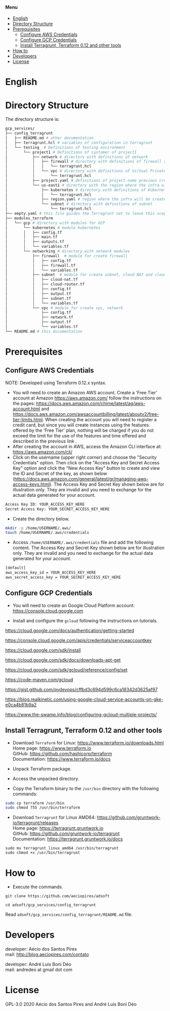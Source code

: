 #### Menu

<!-- TOC -->

- [English](#english)
- [Directory Structure](#directory-structure)
- [Prerequisites](#prerequisites)
  - [Configure AWS Credentials](#configure-aws-credentials)
  - [Configure GCP Credentials](#configure-gcp-credentials)
  - [Install Terragrunt, Terraform 0.12 and other tools](#install-terragrunt-terraform-012-and-other-tools)
- [How to](#how-to)
- [Developers](#developers)
- [License](#license)

<!-- /TOC -->

# English

# Directory Structure

The directory structure is:

```bash
gcp_services/
├── config_terragrunt
│   ├── README.md # other documentation
│   ├── terragrunt.hcl # variables of configuration in terragrunt
│   └── testing  # Definitions of testing environment
│       └── project1 # Definitions of customer of project1
│           ├── network # directory with definitions of network
│           │   ├── firewall # directory with definitions of firewall rules
│           │   │   └── terragrunt.hcl
│           │   └── vpc # directory with definitions of Virtual Private Cloud
│           │       └── terragrunt.hcl
│           ├── project.yaml # definitions of project name previous created in GCP and file location of credentials of AWS and service account of GCP
│           └── us-east1 # directory with the region where the infra will be create
│               ├── kubernetes # directory with definitions of Kubernetes cluster
│               │   └── terragrunt.hcl
│               ├── region.yaml # region where the infra will be create
│               └── subnet # directory with definitions of subnet
│                   └── terragrunt.hcl
├── empty.yaml # this file guides the Terragrunt not to leave this scope
├── modules_terraform
│   └── gcp # directory with modules for GCP
│       └── kubernetes # module kubernetes
│       │   ├── config.tf
│       │   ├── main.tf
│       │   ├── outputs.tf
│       │   └── variables.tf
│       └── networking # directory with network modules
│           ├── firewall  # module for create firewall
│           │   ├── config.tf
│           │   ├── firewall.tf
│           │   └── variables.tf
│           ├── subnet  # module for create subnet, cloud NAT and cloud Router
│           │   ├── cloud-nat.tf
│           │   ├── cloud-router.tf
│           │   ├── config.tf
│           │   ├── output.tf
│           │   ├── subnet.tf
│           │   └── variables.tf
│           └── vpc # module for create vpc, network
│               ├── config.tf
│               ├── network.tf
│               ├── output.tf
│               └── variables.tf
└── README.md # this documentation
```

# Prerequisites

## Configure AWS Credentials

NOTE: Developed using Terraform 0.12.x syntax.

* You will need to create an Amazon AWS account. Create a 'Free Tier' account at Amazon https://aws.amazon.com/ follow the instructions on the pages: https://docs.aws.amazon.com/chime/latest/ag/aws-account.html and https://docs.aws.amazon.com/awsaccountbilling/latest/aboutv2/free-tier-limits.html. When creating the account you will need to register a credit card, but since you will create instances using the features offered by the 'Free Tier' plan, nothing will be charged if you do not exceed the limit for the use of the features and time offered and described in the previous link .
* After creating the account in AWS, access the Amazon CLI interface at: https://aws.amazon.com/cli/
* Click on the username (upper right corner) and choose the "Security Credentials" option. Then click on the "Access Key and Secret Access Key" option and click the "New Access Key" button to create and view the ID and Secret of the key, as shown below (https://docs.aws.amazon.com/general/latest/gr/managing-aws-access-keys.html). The Access Key and Secret Key shown below are for illustration only. They are invalid and you need to exchange for the actual data generated for your account.

```bash
Access Key ID: YOUR_ACCESS_KEY_HERE
Secret Access Key: YOUR_SECRET_ACCESS_KEY_HERE
```

* Create the directory below.

```bash
mkdir -p /home/USERNAME/.aws/
touch /home/USERNAME/.aws/credentials
```

* Access ``/home/USERNAME/.aws/credentials`` file and add the following content. The Access Key and Secret Key shown below are for illustration only. They are invalid and you need to exchange for the actual data generated for your account.

```bash
[default]
aws_access_key_id = YOUR_ACCESS_KEY_HERE
aws_secret_access_key = YOUR_SECRET_ACCESS_KEY_HERE
```

## Configure GCP Credentials

* You will need to create an Google Cloud Platform account: https://console.cloud.google.com

* Install and configure the ``gcloud`` following the instructions on tutorials.

https://cloud.google.com/docs/authentication/getting-started

https://console.cloud.google.com/apis/credentials/serviceaccountkey

https://cloud.google.com/sdk/install

https://cloud.google.com/sdk/docs/downloads-apt-get

https://cloud.google.com/sdk/gcloud/reference/config/set

https://code-maven.com/gcloud

https://gist.github.com/pydevops/cffbd3c694d599c6ca18342d3625af97

https://blog.realkinetic.com/using-google-cloud-service-accounts-on-gke-e0ca4b81b9a2

https://www.the-swamp.info/blog/configuring-gcloud-multiple-projects/

## Install Terragrunt, Terraform 0.12 and other tools

* Download ``Terraform`` for Linux: https://www.terraform.io/downloads.html<br>
    Home page: https://www.terraform.io<br>
    GitHub: https://github.com/hashicorp/terraform<br>
    Documentation: https://www.terraform.io/docs

* Unpack Terraform package.
* Access the unpacked directory.
* Copy the Terraform binary to the ``/usr/bin`` directory with the following commands:

```bash
sudo cp terraform /usr/bin
sudo chmod 755 /usr/bin/terraform
```

* Download ``Terragrunt`` for Linux AMD64: https://github.com/gruntwork-io/terragrunt/releases<br>
    Home page: https://terragrunt.gruntwork.io<br>
    GitHub: https://github.com/gruntwork-io/terragrunt<br>
    Documentation: https://terragrunt.gruntwork.io/docs

```
sudo mv terragrunt_linux_amd64 /usr/bin/terragrunt
sudo chmod +x /usr/bin/terragrunt
```


# How to

* Execute the commands.

```
git clone https://github.com/aeciopires/adsoft

cd adsoft/gcp_services/config_terragrunt
```

Read ``adsoft/gcp_services/config_terragrunt/README.md`` file.


# Developers

developer: Aécio dos Santos Pires<br>
mail: http://blog.aeciopires.com/contato

developer: André Luis Boni Déo<br>
mail: andredeo at gmail dot com


# License

GPL-3.0 2020 Aécio dos Santos Pires and André Luis Boni Déo